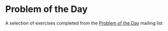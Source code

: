 # Problem of the Day

A selection of exercises completed from the [Problem of the Day](http://www.problemotd.com/) mailing list
